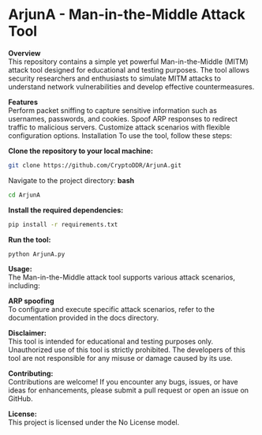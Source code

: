 # **ArjunA - Man-in-the-Middle Attack Tool**

**Overview** <br>
This repository contains a simple yet powerful Man-in-the-Middle (MITM) attack tool designed for educational and testing purposes. The tool allows security researchers and enthusiasts to simulate MITM attacks to understand network vulnerabilities and develop effective countermeasures.

**Features** <br>
Perform packet sniffing to capture sensitive information such as usernames, passwords, and cookies.
Spoof ARP responses to redirect traffic to malicious servers.
Customize attack scenarios with flexible configuration options.
Installation
To use the tool, follow these steps:

**Clone the repository to your local machine:** <br>
```sh
git clone https://github.com/CryptoDDR/ArjunA.git
```
Navigate to the project directory:
**bash** <br>
```sh
cd ArjunA
```
**Install the required dependencies:** <br>
```sh
pip install -r requirements.txt
```
**Run the tool:** <br>
```sh
python ArjunA.py
```
**Usage:** <br>
The Man-in-the-Middle attack tool supports various attack scenarios, including:

**ARP spoofing** <br>
To configure and execute specific attack scenarios, refer to the documentation provided in the docs directory.

**Disclaimer:** <br>
This tool is intended for educational and testing purposes only. Unauthorized use of this tool is strictly prohibited. The developers of this tool are not responsible for any misuse or damage caused by its use.

**Contributing:** <br>
Contributions are welcome! If you encounter any bugs, issues, or have ideas for enhancements, please submit a pull request or open an issue on GitHub.

**License:** <br>
This project is licensed under the No License model.

